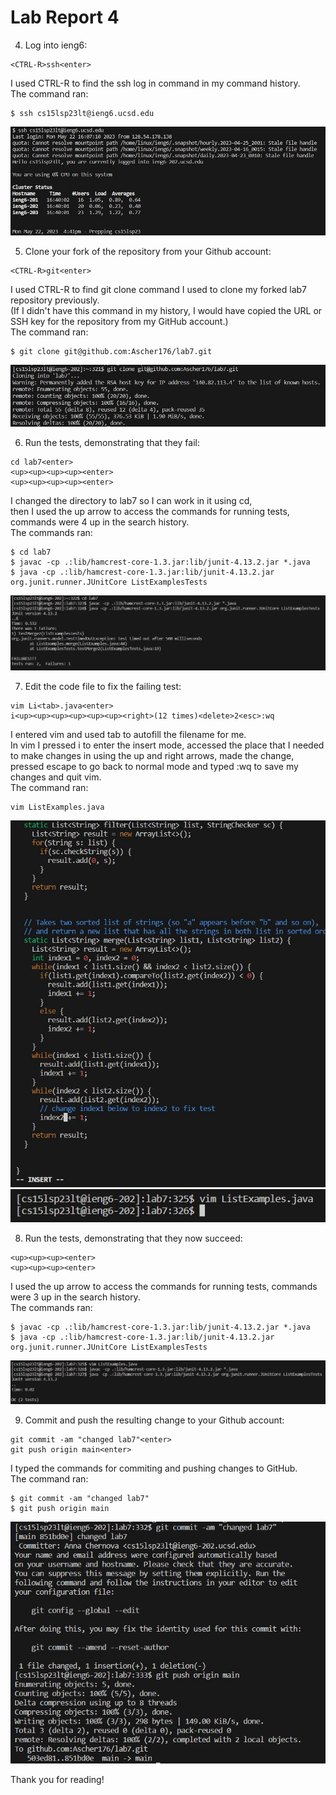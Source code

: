 # Lab Report 4
4. Log into ieng6: 
``` 
<CTRL-R>ssh<enter> 
```  
I used CTRL-R to find the ssh log in command in my command history.  
The command ran:  
```
$ ssh cs15lsp23lt@ieng6.ucsd.edu
```  
![4](4.jpg)  

5. Clone your fork of the repository from your Github account: 
```
<CTRL-R>git<enter>  
```  
I used CTRL-R to find git clone command I used to clone my forked lab7 repository previously.  
(If I didn't have this command in my history, I would have copied the URL or SSH key for the repository from my GitHub account.)  
The command ran:  
```
$ git clone git@github.com:Ascher176/lab7.git
```  
![5](5.jpg)    

6. Run the tests, demonstrating that they fail:
```
cd lab7<enter>  
<up><up><up><up><enter>  
<up><up><up><up><enter> 
```  
I changed the directory to lab7 so I can work in it using cd,  
then I used the up arrow to access the commands for running tests, commands were 4 up in the search history.  
The commands ran:  
```
$ cd lab7
$ javac -cp .:lib/hamcrest-core-1.3.jar:lib/junit-4.13.2.jar *.java
$ java -cp .:lib/hamcrest-core-1.3.jar:lib/junit-4.13.2.jar org.junit.runner.JUnitCore ListExamplesTests
```  
![6](6.jpg)  

7. Edit the code file to fix the failing test:  
```  
vim Li<tab>.java<enter>  
i<up><up><up><up><up><up><right>(12 times)<delete>2<esc>:wq 
```  
I entered vim and used tab to autofill the filename for me.  
In vim I pressed i to enter the insert mode, accessed the place that I needed  
to make changes in using the up and right arrows, made the change,  
pressed escape to go back to normal mode and typed :wq to save my changes and quit vim.  
The command ran:  
```
vim ListExamples.java
```  
![71](71.jpg)   
![72](72.jpg)    

8. Run the tests, demonstrating that they now succeed:  
```
<up><up><up><enter>  
<up><up><up><enter>  
```  
I used the up arrow to access the commands for running tests, commands were 3 up in the search history.  
The commands ran:  
```
$ javac -cp .:lib/hamcrest-core-1.3.jar:lib/junit-4.13.2.jar *.java
$ java -cp .:lib/hamcrest-core-1.3.jar:lib/junit-4.13.2.jar org.junit.runner.JUnitCore ListExamplesTests
```  
![8](8.jpg)  

9. Commit and push the resulting change to your Github account:  
```   
git commit -am "changed lab7"<enter>  
git push origin main<enter>  
```  
I typed the commands for commiting and pushing changes to GitHub.  
The command ran:  
```
$ git commit -am "changed lab7"
$ git push origin main
```  
![9](9.jpg) 

Thank you for reading!
